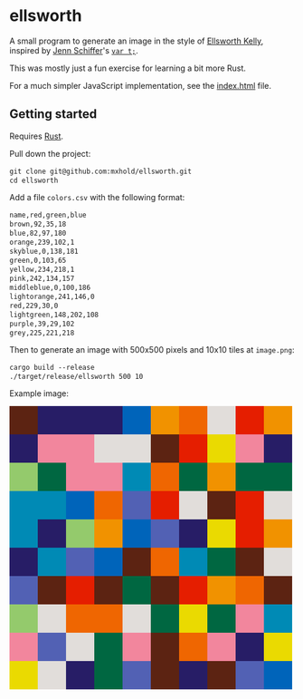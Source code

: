 # ellsworth

A small program to generate an image in the style of
[Ellsworth Kelly](https://www.sfmoma.org/artwork/99.352), inspired by [Jenn
Schiffer](http://jennmoney.biz/)'s [`var t;`](http://vart.institute/).

This was mostly just a fun exercise for learning a bit more Rust.

For a much simpler JavaScript implementation, see the [index.html](https://htmlpreview.github.io/?https://github.com/mxhold/ellsworth/blob/master/index.html) file.

## Getting started

Requires [Rust](https://rust-lang.org).

Pull down the project:

    git clone git@github.com:mxhold/ellsworth.git
    cd ellsworth

Add a file `colors.csv` with the following format:

    name,red,green,blue
    brown,92,35,18
    blue,82,97,180
    orange,239,102,1
    skyblue,0,138,181
    green,0,103,65
    yellow,234,218,1
    pink,242,134,157
    middleblue,0,100,186
    lightorange,241,146,0
    red,229,30,0
    lightgreen,148,202,108
    purple,39,29,102
    grey,225,221,218

Then to generate an image with 500x500 pixels and 10x10 tiles at `image.png`:

    cargo build --release
    ./target/release/ellsworth 500 10

Example image:

![Image with large multicolored squares](image.png)
